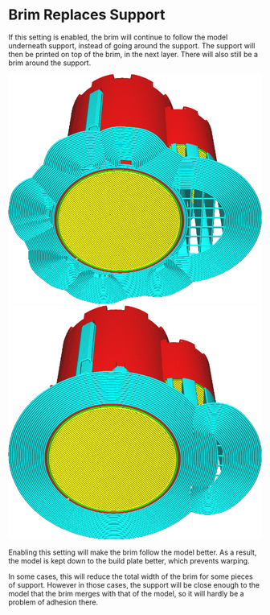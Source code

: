 Brim Replaces Support
====
If this setting is enabled, the brim will continue to follow the model underneath support, instead of going around the support. The support will then be printed on top of the brim, in the next layer. There will also still be a brim around the support.

<!--screenshot {
"image_path": "brim_replaces_support_disabled.png",
"models": [{"script": "castle.scad"}],
"camera_position": [0, 100, -136],
"settings": {
    "adhesion_type": "brim",
    "support_enable": true,
    "brim_replaces_support": false
},
"colours": 64
}-->
<!--screenshot {
"image_path": "brim_replaces_support_enabled.png",
"models": [{"script": "castle.scad"}],
"camera_position": [0, 100, -136],
"settings": {
    "adhesion_type": "brim",
    "support_enable": true,
    "brim_replaces_support": true
},
"colours": 64
}-->
![Disabled, the brim goes around the support](../images/brim_replaces_support_disabled.png)
![Enabled, the brim goes underneath the support](../images/brim_replaces_support_enabled.png)

Enabling this setting will make the brim follow the model better. As a result, the model is kept down to the build plate better, which prevents warping.

In some cases, this will reduce the total width of the brim for some pieces of support. However in those cases, the support will be close enough to the model that the brim merges with that of the model, so it will hardly be a problem of adhesion there.